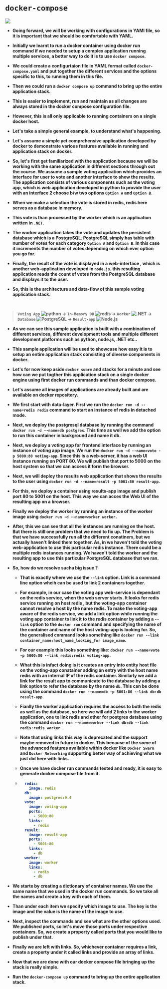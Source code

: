 <p align="justify">
<strong>

# `docker-compose`

![](https://github.com/amandewatnitrr/docker-tutorial/blob/master/imgs/Docker3.png)

- Going forward, we will be working with configurations in YAMl file, so it is important that  we should be comfortable with YAML.
- Initially we learnt to run a docker container using docker run command if we needed to setup a complex application running multiple services, a better way to do it is to use `docker compose`.
- We could create a configurtaion file in YAML format called `docker-compose.yaml` and put together the different services and the options specific to this, to running them in this file.
- Then we could run a `docker compose up` command to bring up the entire application stack.
- This is easier to implement, run and maintain as all changes are always stored in the docker compose configuration file.
- However, this is all only applicable to running containers on a single docker host.

- Let's take a simple general example, to understand what's happening.
- Let's assume a simple yet comprehensive application developed by docker to demonstrate various features available in running and application stack on docker.
- So, let's first get familiarized with the application because we will be working with the same application in different sections through out the course. We assume a sample voting application which provides an interface for user to vote  and another interface to show the results. The application consists of various components such as the voting app, which is web application developed in python to provide the user with an interface 2 choose b/w two options `Option A` and `Option B`.
- When we make a selection the vote is stored in redis, redis here serves as a database in memory.
- This vote is than processed by the worker which is an application written in `.NET`.
- The worker application takes the vote and updates the persistent database which is a PostgreSQL. PostgreSQL simply has table with number of votes for each category `Option A` and `Option B`. In this case it increments the number of votes depending on which ever option you go for.
- Finally, the result of the vote is displayed in a web-interface , which is another web-application developed in `node.js`. this resulting application reads the count of votes from the PostgreSQL database and displays it to the user.
- So, this is the architecture and data-flow of this sample voting application stack.
<br>
  
> `Voting App` <img  alt="python" src="https://img.shields.io/badge/Python-3776AB?style=plastic&logo=python&logoColor=FFD733" /> ->
`In-Memory DB` <img  alt="redis" src="https://img.shields.io/badge/Redis-DC382D?style=plastic&logo=redis&logoColor=white" /> ->
`Worker` <img  alt=".NET" src="https://img.shields.io/badge/.NET-512BD4?style=plastic&logo=NET&logoColor=white" /> ->
`Database` <img  alt="PostgreSQL" src="https://img.shields.io/badge/PostgreSQL-4169E1?style=plastic&logo=PostgreSQL&logoColor=white" /> ->
`Result-app` <img alt="Node.js"  src="https://img.shields.io/badge/node.js-339933?style=plastic&logo=node.js&logoColor=white" />

- As we can see this sample application is built with a combination of different services, different development tools and multiple different development platforms  such as python, node.js, .NET etc..
- This sample application will be used to showcase how easy it is to setup an entire application stack consisting of diverse components in docker.
- Let's for now keep aside `docker swarm` and stacks for a minute and see how can  we put togther this application stack on a single docker engine using first docker run commands and than docker compose.

- Let's assume all images of applications are already built and are available on docker repository.
- We first start with data-layer. First we run the `docker run -d --name=redis redis` command to start an instance of redis in detached mode.
- Next, we deploy the postgresql database by running the command `docker run -d --name=db postgres`. This time as well we add the option to run this container in background and name it db.
- Next, we deploy a voting app for frontend interface by running an instance of voting app image. We run the `docker run -d --name=vote -p 5000:80 voting-app`. Since this is a web-server, it has a web UI Instance running on PORT 80. We will publish that port to 5000 on the host system so that we can access it form the browser.
- Next, we will deploy the results web application that shows the results to the user using `docker run -d --name=result -p 5001:80 result-app`.
- For this, we deploy a container using results-app image and publish port 80 to 5001 on the host. This way we can acces the Web UI of the resulting app on a browser.
- Finally we deploy the worker by running an instance of the worker image using `docker run -d --name=worker worker`.
- After, this we can see that all the instances are running on the host. But there is still one problem that we need to fix up. The Problem is that we have successfully run all the different conatiners, but we actually haven't linked them together. As, in we haven't told the voting web-application to use this particular redis instance. There could be a multiple redis instances running. We haven't told the worker and the resulting app to use this particular PostgreSQL database that we ran.

- So, how do we resolve sucha big issue ?
  - That is exactly where we use the `--link` option. Link is a command line option whcih can be used to link 2 containers together.
  - For example, in our case the voting app web-service is dependant on the redis service, when the web server starts. It looks for redis service running on host redis , but the voting-app container cannot resolve a host by the name redis. To make the voting-app aware of the redis service, we add a link option while running the voting app container to link it to the redis container by adding a `--link` option to the `docker run` command and specifying the name of the container and name of the host voting-app is looking for. So, the generalised command looks something like `docker run --link container_name:host_name_looking_for image_name`.
  - For our example this looks something like: `docker run --name=vote -p 5000:80 --link redis:redis voting-app`.
  - What this is infact doing is it creates an entry into entity host file on the voting-app conatainer adding an entry with the host name redis with an internal IP of the redis container. Similarly we add a link  for the result app to communicate to the database by adding a link option to refer the database by the name `db`. This can be done using the command `docker run --name=db -p 5001:80 --link db:db result-app`.
  - Fianlly the worker application requires the access to both the redis as well as the database, so here we will add 2 links to the worker application, one to link redis and other for postgres database using the command `docker run --name=worker --link db:db --link redis:redis worker`.
  - Note that using links this way is deprecated and the support maybe removed in future in docker. This because of the some of the advanced features available within docker like `Docker Swarm` and `Docker Networking` supporting better way of achieving what we just did here with links.
  - Once we have docker run commands tested and ready, it is easy to generate docker compose file from it.

  - ```yaml
      redis:
        image: redis
      db:
        image: postgres:9.4
      vote:
        image: voting-app
        ports:
          - 5000:80
        links:
          - redis
      result:
        image: result-app
        ports:
          - 5001:80
        links:
          - db 
      worker:
        image: worker
        links:
          - redis
          - db
    ```

- We starte by creating a dictionary of container names. We use the same name that we used in the docker run commands. So we take all the names and create a key with each of them.
- Than under each item we specify which image to use. The key is the image and the value is the name of the image to use.
- Next, inspect the commands and see what are the other options used. We published ports, so let's move those ports under respective containers. So, we create a property called ports that you would like to publish under that. 
- Finally we are left with links. So, whichever container requires a link, create a property under it called links and provide an array of links.
- Now that we are done with our docker compose file bringing up the stack is really simple.
- Run the `docker-compose up` command to bring up the entire  application stack.

</strong>
</p>
